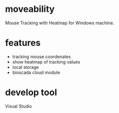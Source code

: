 moveability
===========

Mouse Tracking with Heatmap for Windows machine.


features
========
* tracking mouse coordenates
* show heatmap of tracking values
* local storage
* bioscada cloud module

develop tool
========

Visual Studio 
